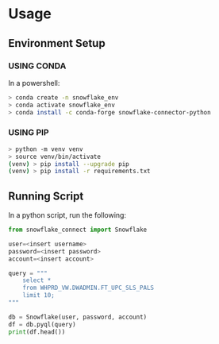 # Usage

## Environment Setup

### USING CONDA

In a powershell:

```bash
> conda create -n snowflake_env
> conda activate snowflake_env
> conda install -c conda-forge snowflake-connector-python
```

### USING PIP

```bash
> python -m venv venv
> source venv/bin/activate
(venv) > pip install --upgrade pip
(venv) > pip install -r requirements.txt
```
## Running Script

In a python script, run the following:

```python
from snowflake_connect import Snowflake

user=<insert username>
password=<insert password>
account=<insert account>

query = """
    select * 
    from WHPRD_VW.DWADMIN.FT_UPC_SLS_PALS
    limit 10;
"""

db = Snowflake(user, password, account)
df = db.pyql(query)
print(df.head())
```